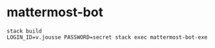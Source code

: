 # mattermost-bot

    stack build
    LOGIN_ID=v.jousse PASSWORD=secret stack exec mattermost-bot-exe
